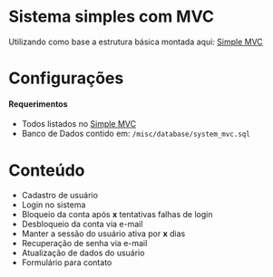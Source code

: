 # Sistema simples com MVC

Utilizando como base a estrutura básica montada aqui: [Simple MVC](https://github.com/Zeindelf/simple-mvc)

# Configurações

#### Requerimentos

* Todos listados no [Simple MVC](https://github.com/Zeindelf/simple-mvc)
* Banco de Dados contido em: `/misc/database/system_mvc.sql`

# Conteúdo

* Cadastro de usuário
* Login no sistema
* Bloqueio da conta após **x** tentativas falhas de login
* Desbloqueio da conta via e-mail
* Manter a sessão do usuário ativa por **x** dias
* Recuperação de senha via e-mail
* Atualização de dados do usuário
* Formulário para contato